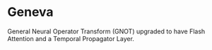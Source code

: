# Geneva
General Neural Operator Transform (GNOT) upgraded to have Flash Attention and a Temporal Propagator Layer.
